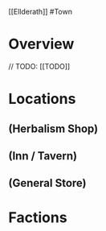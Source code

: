 [[Ellderath]]
#Town

# Overview

// TODO: [[TODO]]

# Locations

## (Herbalism Shop)

## (Inn / Tavern)

## (General Store)

# Factions
